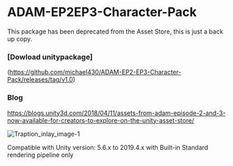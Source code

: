 # ADAM-EP2EP3-Character-Pack
This package has been deprecated from the Asset Store, this is just a back up copy.

### [Dowload unitypackage]
(https://github.com/michael430/ADAM-EP2-EP3-Character-Pack/releases/tag/v1.0)

### Blog
https://blogs.unity3d.com/2018/04/11/assets-from-adam-episode-2-and-3-now-available-for-creators-to-explore-on-the-unity-asset-store/

![Traption_inlay_image-1](https://blogs.unity3d.com/wp-content/uploads/2018/04/Traption_inlay_image-1.png)

Compatible with Unity version: 5.6.x to 2019.4.x with Built-in Standard rendering pipeline only
